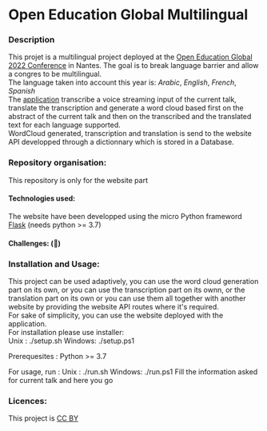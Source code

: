 # Open Education Global Multilingual  
### Description  
This projet is a multilingual project deployed at the [Open Education Global 2022 Conference](https://www.oeglobal.org/) in Nantes. The goal is to break language barrier and allow a congres to be multilingual.   
The language taken into account this year is: *Arabic*, *English*, *French*, *Spanish*  
The [application](https://multiling-oeg.univ-nantes.fr/) transcribe a voice streaming input of the current talk, translate the transcription and generate a word cloud based first on the abstract of the current talk and then on the transcribed and the translated text for each language supported.  
WordCloud generated, transcription and translation is send to the website API developped through a dictionnary which is stored in a Database.  
### Repository organisation:
This repository is only for the website part
#### Technologies used:
The website have been developped using the micro Python frameword [Flask](https://flask.palletsprojects.com/en/2.1.x/)
(needs python >= 3.7)
#### Challenges: (:thinking:)

### Installation and Usage:  
This project can be used adaptively, you can use the word cloud generation part on its own, or you can use the transcription part on its ownn, or the translation part on its own or you can use them all together with another website by providing the website API routes where it's required.  
For sake of simplicity, you can use the website deployed with the application.  
For installation please use installer:   
Unix :
./setup.sh
Windows:
./setup.ps1

Prerequesites :
Python >= 3.7

For usage, run :
Unix :
./run.sh
Windows:
./run.ps1
Fill the information asked for current talk and here you go

### Licences:
This project is [CC BY](https://creativecommons.org/licenses/by/4.0/)  
